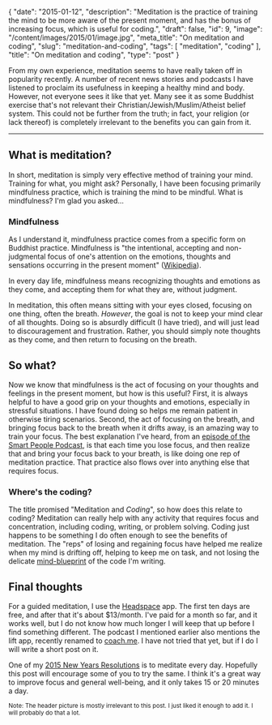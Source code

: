 {
    "date": "2015-01-12",
    "description": "Meditation is the practice of training the mind to be more aware of the present moment, and has the bonus of increasing focus, which is useful for coding.",
    "draft": false,
    "id": 9,
    "image": "/content/images/2015/01/image.jpg",
    "meta_title": "On meditation and coding",
    "slug": "meditation-and-coding",
    "tags": [
        "meditation",
        "coding"
    ],
    "title": "On meditation and coding",
    "type": "post"
}


From my own experience, meditation seems to have really taken off in popularity recently.  A number of recent news stories and podcasts I have listened to proclaim its usefulness in keeping a healthy mind and body.  However, not everyone sees it like that yet.  Many see it as some Buddhist exercise that's not relevant their Christian/Jewish/Muslim/Atheist belief system.  This could not be further from the truth; in fact, your religion (or lack thereof) is completely irrelevant to the benefits you can gain from it.
<!--more-->

-----

## What is meditation?
In short, meditation is simply very effective method of training your mind.  Training for what, you might ask?  Personally, I have been focusing primarily mindfulness practice, which is training the mind to be mindful.  What is mindfulness?  I'm glad you asked...

### Mindfulness
As I understand it, mindfulness practice comes from a specific form on Buddhist practice.  Mindfulness is "the intentional, accepting and non-judgmental focus of one's attention on the emotions, thoughts and sensations occurring in the present moment" ([Wikipedia](https://en.wikipedia.org/wiki/Mindfulness)).

In every day life, mindfulness means recognizing thoughts and emotions as they come, and accepting them for what they are, without judgment.

In meditation, this often means sitting with your eyes closed, focusing on one thing, often the breath.  *However*, the goal is not to keep your mind clear of all thoughts.  Doing so is absurdly difficult (I have tried), and will just lead to discouragement and frustration.  Rather, you should simply note thoughts as they come, and then return to focusing on the breath.


## So what?
Now we know that mindfulness is the act of focusing on your thoughts and feelings in the present moment, but how is this useful?
First, it is always helpful to have a good grip on your thoughts and emotions, especially in stressful situations.  I have found doing so helps me remain patient in otherwise tiring scenarios.
Second, the act of focusing on the breath, and bringing focus back to the breath when it drifts away, is an amazing way to train your focus.  The best explanation I've heard, from an [episode of the Smart People Podcast](http://www.smartpeoplepodcast.com/2014/12/08/episode-169-tony-stubblebine-and-erin-frey/), is that each time you lose focus, and then realize that and bring your focus back to your breath, is like doing one rep of meditation practice.  That practice also flows over into anything else that requires focus.

### Where's the coding?
The title promised "Meditation and *Coding*", so how does this relate to coding?  Meditation can really help with any activity that requires focus and concentration, including coding, writing, or problem solving.  Coding just happens to be something I do often enough to see the benefits of meditation.  The "reps" of losing and regaining focus have helped me realize when my mind is drifting off, helping to keep me on task, and not losing the delicate [mind-blueprint](http://heeris.id.au/2013/this-is-why-you-shouldnt-interrupt-a-programmer/) of the code I'm writing.

## Final thoughts
For a guided meditation, I use the [Headspace](https://www.headspace.com/) app.  The first ten days are free, and after that it's about $13/month.  I've paid for a month so far, and it works well, but I do not know how much longer I will keep that up before I find something different.
The podcast I mentioned earlier also mentions the lift app, recently renamed to [coach.me](https://www.coach.me/).  I have not tried that yet, but if I do I will write a short post on it.

One of my [2015 New Years Resolutions](/2015) is to meditate every day.  Hopefully this post will encourage some of you to try the same.  I think it's a great way to improve focus and general well-being, and it only takes 15 or 20 minutes a day.

<small>Note: The header picture is mostly irrelevant to this post. I just liked it enough to add it. I will probably do that a lot.</small>